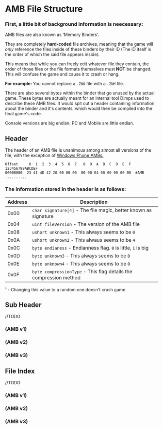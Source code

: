 # AMB File Structure
### First, a little bit of background information is neecessary:
AMB files are also known as 'Memory Binders'. 

They are completely **hard-coded** file archives, meaning that the game will *only* reference the files inside of these binders by their ID (The ID itself is the order of which the said file appears inside). 

This means that while you can freely edit whatever file they contain, the order of those files or the file formats themselves must **NOT** be changed. This will confuse the game and cause it to crash or hang.

**For example:** You cannot replace a `.ZNO` file with a `.ZNM` file. 

There are also several bytes within the binder that go unused by the actual game. These bytes are actually meant for an internal tool Dimps used to describe these AMB files. It would spit out a header containing information about the binder and it's contents, which would then be compiled into the final game's code.

Console versions are big endian. PC and Mobile are little endian.

## Header
The header of an AMB file is unanimous among almost all versions of the file, with the exception of [Windows Phone AMBs.](https://github.com/OSA413/Sonic4_Tools/blob/master/docs/Specifications/AMB_wp.md "Windows Phone AMB File Structure")

    Offset     0  1  2  3  4  5  6  7   8  9  A  B  C  D  E  F  123456789ABCDEF
    00000000  23 41 4D 42 20 00 00 00  00 00 04 00 00 00 00 00  #AMB ..........

### The information stored in the header is as follows:
  
Address | Description
------- | -----------
  0x00  | `char signature[4]` - The file magic, better known as signature
  0x04  | `uint fileVersion` - The version of the AMB file
  0x08  | `ushort unknown1` - This always seems to be `0`
  0x0A  | `ushort unknown2` - This alwaus seems to be `4`
  0x0C  | `byte endianess` - Endianness flag. `0` is little, `1` is big
  0x0D  | `byte unknown3` - This always seems to be `0`
  0x0E  | `byte unknown4` - This always seems to be `0`
  0x0F  | `byte compressionType` - This flag details the compression method
  
**¹** - Changing this value to a random one doesn't crash game.

## Sub Header

//TODO

### (AMB v1)
### (AMB v2)
### (AMB v3)

## File Index

//TODO

### (AMB v1)
### (AMB v2)
### (AMB v3)

<!-- Note: In some iOS version of Episode 1 the actual Data Pointer is at 0x1C. Starting from 0x14 there are zero (0x00) byte following after a meaningful value (LP 00 DP 00 NP 00..) //TODO

(They are probably uint64) -->